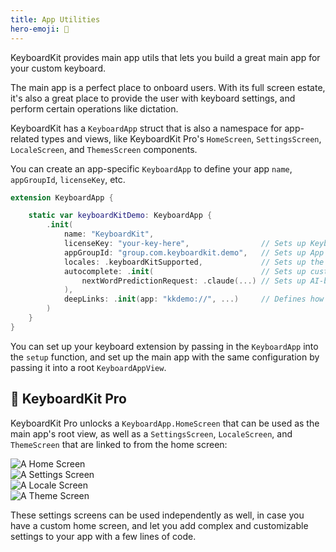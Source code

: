 ```yaml
---
title: App Utilities
hero-emoji: 📱
---
```


KeyboardKit provides main app utils that lets you build a great main app for your custom keyboard.

The main app is a perfect place to onboard users. With its full screen estate, it's also a great place to provide the user with keyboard settings, and perform certain operations like dictation.

KeyboardKit has a ``KeyboardApp`` struct that is also a namespace for app-related types and views, like KeyboardKit Pro's ``HomeScreen``, ``SettingsScreen``, ``LocaleScreen``, and ``ThemesScreen`` components.

You can create an app-specific ``KeyboardApp`` to define your app ``name``, ``appGroupId``, ``licenseKey``, etc.

```swift
extension KeyboardApp {

    static var keyboardKitDemo: KeyboardApp {
        .init(
            name: "KeyboardKit",
            licenseKey: "your-key-here",                // Sets up KeyboardKit Pro!
            appGroupId: "group.com.keyboardkit.demo",   // Sets up App Group data sync
            locales: .keyboardKitSupported,             // Sets up the enabled locales
            autocomplete: .init(                        // Sets up custom autocomplete  
                nextWordPredictionRequest: .claude(...) // Sets up AI-based prediction
            ),
            deepLinks: .init(app: "kkdemo://", ...)     // Defines how to open the app
        )
    }
}
```

You can set up your keyboard extension by passing in the ``KeyboardApp`` into the `setup` function, and set up the main app with the same configuration by passing it into a root `KeyboardAppView`.


## 👑 KeyboardKit Pro

KeyboardKit Pro unlocks a ``KeyboardApp.HomeScreen`` that can be used as the main app's root view, as well as a `SettingsScreen`, `LocaleScreen`, and `ThemeScreen` that are linked to from the home screen:

<div class="grid col2">
    <div><img alt="A Home Screen" src="{{page.assets}}keyboardapp-homescreen.jpg" /></div>
    <div><img alt="A Settings Screen" src="{{page.assets}}keyboardapp-settingsscreen.jpg" /></div>
    <div><img alt="A Locale Screen" src="{{page.assets}}keyboardapp-localescreen.jpg" /></div>
    <div><img alt="A Theme Screen" src="{{page.assets}}keyboardapp-themescreen.jpg" /></div>
</div>

These settings screens can be used independently as well, in case you have a custom home screen, and let you add complex and customizable settings to your app with a few lines of code.


[Pro]: /pro
